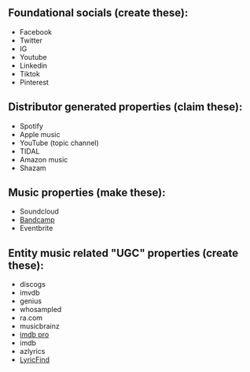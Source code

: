 

## Foundational socials (create these):
- Facebook
- Twitter
- IG
- Youtube
- Linkedin
- Tiktok
- Pinterest

## Distributor generated properties (claim these):
- Spotify
- Apple music
- YouTube (topic channel)
- TIDAL
- Amazon music
- Shazam


## Music properties (make these):
- Soundcloud
- [Bandcamp](https://devinschumacher.bandcamp.com/)
- Eventbrite


## Entity music related "UGC" properties (create these):
- discogs
- imvdb
- genius
- whosampled
- ra.com
- musicbrainz
- [imdb pro](https://pro.imdb.com/name/nm1590539/)
- imdb
- azlyrics
- [LyricFind](https://lyrics.lyricfind.com/)

